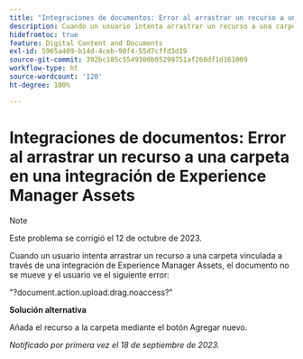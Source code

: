 ```yaml
---
title: "Integraciones de documentos: Error al arrastrar un recurso a una carpeta en una integración de Experience Manager Assets"
description: Cuando un usuario intenta arrastrar un recurso a una carpeta vinculada a través de una integración de Experience Manager Assets, el documento no se mueve y el usuario ve el siguiente error.
hidefromtoc: true
feature: Digital Content and Documents
exl-id: 5965a409-b14d-4ceb-90f4-55d7cffd3d19
source-git-commit: 392bc185c5549300b05299751af260df1d161009
workflow-type: ht
source-wordcount: '120'
ht-degree: 100%

---
```


# Integraciones de documentos: Error al arrastrar un recurso a una carpeta en una integración de Experience Manager Assets

>[!NOTE]
>
>Este problema se corrigió el 12 de octubre de 2023.

Cuando un usuario intenta arrastrar un recurso a una carpeta vinculada a través de una integración de Experience Manager Assets, el documento no se mueve y el usuario ve el siguiente error:

&quot;?document.action.upload.drag.noaccess?&quot;

**Solución alternativa**

Añada el recurso a la carpeta mediante el botón Agregar nuevo.

_Notificado por primera vez el 18 de septiembre de 2023._
